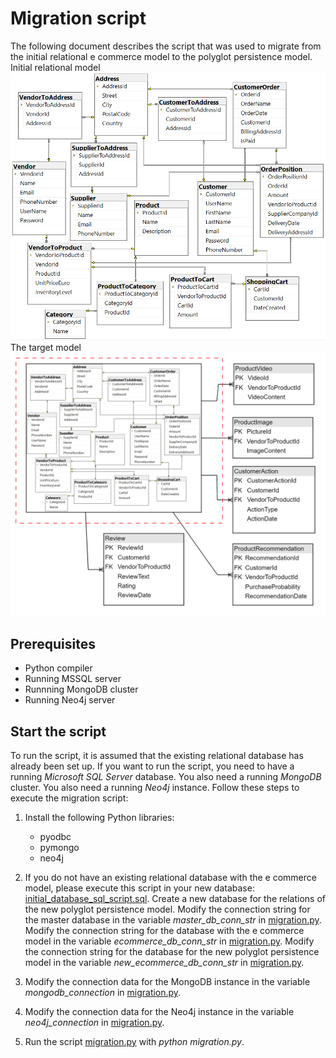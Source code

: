 # Migration script
The following document describes the script that was used to migrate from the initial relational e commerce
model to the polyglot persistence model.
<br> Initial relational model
![ecommerce](img/ecommerce_er.png)
<br> The target model
![target](img/new_entities.png)

## Prerequisites
* Python compiler
* Running MSSQL server
* Runnning MongoDB cluster
* Running Neo4j server

## Start the script
To run the script, it is assumed that the existing relational database has already been set up. 
If you want to run the script, you need to have a running *Microsoft SQL Server* database.
You also need a running *MongoDB* cluster.
You also need a running *Neo4j* instance.
Follow these steps to execute the migration script:

1. Install the following Python libraries:
	* pyodbc
	* pymongo
	* neo4j

2. If you do not have an existing relational database with the e commerce model, please execute this script
in your new database: [initial_database_sql_script.sql](./initial_database_sql_script.sql). 
Create a new database for the relations of the new polyglot persistence model.
Modify the connection string for the master database in the variable *master_db_conn_str* in
[migration.py](./migration.py).
Modify the connection string for the database with the e commerce model in the variable 
*ecommerce_db_conn_str* in [migration.py](./migration.py).
Modify the connection string for the database for the new polyglot persistence model in the variable 
*new_ecommerce_db_conn_str* in [migration.py](./migration.py).

3. Modify the connection data for the MongoDB instance in the variable *mongodb_connection* in 
[migration.py](./migration.py).

4. Modify the connection data for the Neo4j instance in the variable *neo4j_connection* in 
[migration.py](./migration.py).

5. Run the script [migration.py](./migration.py) with *python migration.py*.

